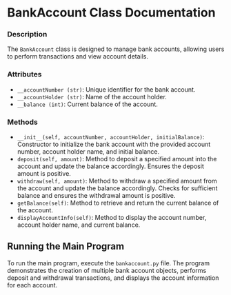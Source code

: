 # BankAccount Class Documentation

### Description
The `BankAccount` class is designed to manage bank accounts, allowing users to perform transactions and view account details.

### Attributes
- `__accountNumber (str)`: Unique identifier for the bank account.
- `__accountHolder (str)`: Name of the account holder.
- `__balance (int)`: Current balance of the account.

### Methods
- `__init__(self, accountNumber, accountHolder, initialBalance)`: Constructor to initialize the bank account with the provided account number, account holder name, and initial balance.
- `deposit(self, amount)`: Method to deposit a specified amount into the account and update the balance accordingly. Ensures the deposit amount is positive.
- `withdraw(self, amount)`: Method to withdraw a specified amount from the account and update the balance accordingly. Checks for sufficient balance and ensures the withdrawal amount is positive.
- `getBalance(self)`: Method to retrieve and return the current balance of the account.
- `displayAccountInfo(self)`: Method to display the account number, account holder name, and current balance.

## Running the Main Program

To run the main program, execute the `bankaccount.py` file. The program demonstrates the creation of multiple bank account objects, performs deposit and withdrawal transactions, and displays the account information for each account.
